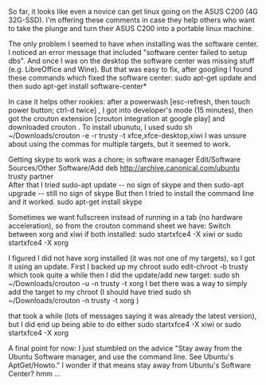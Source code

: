 So far, it looks like even a novice can get linux going on the ASUS C200 (4G 32G-SSD). I'm offering these comments in case they help others who want to take the plunge and turn their ASUS C200 into a portable linux machine.

The only problem I seemed to have when installing was the software center. I noticed an error message that included "software center failed to setup dbs". And once I was on the desktop the software center was missing stuff (e.g. LibreOffice and Wine).  But that was easy to fix, after googling I found these commands which fixed the software center:    sudo apt-get update     and then   sudo apt-get install software-center*     

In case it helps other rookies: after a powerwash [esc-refresh, then touch power button; ctrl-d twice] , I got into developer's mode (15 minutes), then got the crouton extension [crouton integration at google play]  and downloaded crouton . To install ubunutu, I used 
 sudo sh ~/Downloads/crouton -e -r trusty -t xfce,xfce-desktop,xiwi 
I was unsure about using the commas for multiple targets, but it seemed to work.

Getting skype to work was a chore; in software manager Edit/Software Sources/Other Software/Add
deb http://archive.canonical.com/ubuntu trusty partner  
After that I tried sudo-apt update  -- no sign of skype   and then  sudo-apt upgrade   -- still no sign of skype
But then I tried to install the command line and it worked.   sudo apt-get install skype

Sometimes we want fullscreen instead of running in a tab (no hardware acceleration), so from the crouton command sheet we have:  Switch between xorg and xiwi if both installed: sudo startxfce4 -X xiwi or sudo startxfce4 -X xorg  

I figured I did not have xorg installed (it was not one of my targets), so I got it using an update. First I 
backed up my chroot        sudo edit-chroot -b trusty      which took quite a while
then I did the update/add new target: sudo sh ~/Downloads/crouton -u -n trusty -t xorg        I bet there was a way to simply add the target to my chroot (I should have tried sudo sh ~/Downloads/crouton -n trusty -t xorg )

that took a while (lots of messages saying it was already the latest version), but I did end up being able to do either  sudo startxfce4 -X xiwi or sudo startxfce4 -X xorg

A final point for now: I just stumbled on the advice  "Stay away from the Ubuntu Software manager, and use the command line. See Ubuntu's AptGet/Howto."  I wonder if that means stay away from Ubuntu's Software Center? hmm ...



